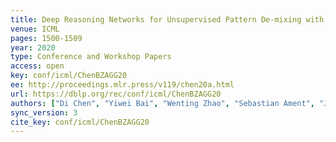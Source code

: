 ```yaml
---
title: Deep Reasoning Networks for Unsupervised Pattern De-mixing with Constraint Reasoning.
venue: ICML
pages: 1500-1509
year: 2020
type: Conference and Workshop Papers
access: open
key: conf/icml/ChenBZAGG20
ee: http://proceedings.mlr.press/v119/chen20a.html
url: https://dblp.org/rec/conf/icml/ChenBZAGG20
authors: ["Di Chen", "Yiwei Bai", "Wenting Zhao", "Sebastian Ament", "John M. Gregoire", "Carla P. Gomes"]
sync_version: 3
cite_key: conf/icml/ChenBZAGG20
---
```

